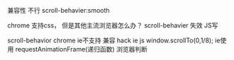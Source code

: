 兼容性 不行
scroll-behavier:smooth   

chrome 支持css， 但是其他主流浏览器怎么办？
scroll-behavier 失效
JS写

scroll-behavior chrome  ie不支持
兼容  hack ie js window.scrollTo(0,1/8); ie使用
requestAnimationFrame(递归函数)
浏览器判断
